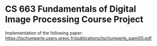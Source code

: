 # CS 663 Fundamentals of Digital Image Processing Course Project
Implementation of the following paper:
https://tschumperle.users.greyc.fr/publications/tschumperle_pami05.pdf
